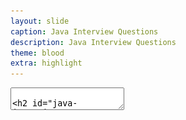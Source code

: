 ```yaml
---
layout: slide
caption: Java Interview Questions
description: Java Interview Questions
theme: blood
extra: highlight
---
```


<section data-markdown data-separator="===" data-separator-vertical="^---$">
  <textarea data-template>

## Java Interview Questions

===
### Variables

#### `var`
- `var` is only used for local variable type inference
- `var` is not a reserved word and allowed to be used as an identifier
  - It is a `reserved type` name which means it cannot be used to define a type, such as a `class`, `interface`, or `enum`

---
#### Example 1

```java
int i1, i2 = 1;

//var a=1,b=3; ERR:'var' is not allowed in compound declaration

var arr = new ArrayList<>();
arr.add("A");
arr.add(1.1);

var st = new HashSet<String>();
//st.add(1); ERR: incompatible types

final var name = "John";
var num = 1/0;

//var text = null; ERR: can't infer type
```

---
#### Example 2
- Following code compiles successfully!

```java
package var;

public class Var {
    public void var() {
        var var = "var";
    }

	public void Var() {
        Var var = new Var();
    }
}
```
===
### Numbers

#### Literals Format (1/2)
- Octal - starts with `0`: `017`, `0654`
- Hexadecimal - starts with `0x` or `0X`: `0xaaaaaa`, `0Xdff`
- Binary - starts with `0b` or `0B`: `0b10`, `0b11`
- Literals and the Underscore Character
  - valid: `1_000_000`, `1_______2` (12), `1__1.1__1` (11.11), `.1_1`
  - invalid: `_1000`, `1_`, `1_000._`, `0._1`
    - At beginning, at end, just before or after decimal point

---
#### Literals Format (2/2)
- Long - ends with `l` or `L` (default is `int`)
- Float - ends with `f` or `F` (default is `double`)

---
#### Numeric Promotion Rules
1. Two values have different data types => promote one of the values to the larger of the two data types.
2. One is integral and the other is floating-point => promote the integral value to the floating-point value’s data type.
3. Data types `byte`, `short`, and `char` => first promoted to `int` in **binary** arithmetic operations.
4. After all promotion, the resulting value will have the same data type as its promoted operands.

---
#### Numeric Promotion Rules - Samples (1/2)

```java
byte a = 2 + 100;
short b = 100 * 10;
byte c = 2 * 200;  // COMPILE ERROR - int result

long l = 10;
a += b + l;
a = a + b;  // COMPILE ERROR (int promotion)

short s = a + b;  // COMPILE ERROR (int promotion)
int i = a + b;
int j = a + b + 1l;  // COMPILE ERROR (long promotion)
 
float d = a + 1.0;  // COMPILE ERROR (double promotion)
float f = a + 1.0f;

byte a1 = ++a;
```

---
#### Numeric Promotion Rules - Samples (2/2)

```java
int big = 1234567890;

float f = big;
System.out.println(big - (int)f);   // -46

long l = big;
System.out.println(big - (int)l);   // 0

double d = big;
System.out.println(big - (int)d);   // 0
```


---
#### Boxing

- Autoboxing can't work with numeric promotion

```java
Integer a = 10;  // Autoboxing
long b = a;      // Unboxing, then implicit casting 

Long d = 8;      // COMPILE ERROR
Long w = 10L;    // Autoboxing

// Both methods are valid - overloading
public class Kiwi {
	public void fly(int numMiles) {}
	public void fly(Integer numMiles) {}
}
```


---
#### Integer Cache

```java
Integer num1 = 128, num2 = 128;
System.out.println(num1 == num2); // false

Integer num3 = 127, num4 = 127;
System.out.println(num3 == num4); // true

Integer num5 = -128, num6 = -128;
System.out.println(num5 == num6); // true

Integer num7 = -129, num8 = -129;
System.out.println(num7 == num8); // false
```

---
#### Double

```java
final Double d = 1.0 / 0.0;
System.out.println("1.0/0.0 = " + d + " - " + d.isInfinite());
// 1.0/0.0 = Infinity - true

System.out.println(Math.min(Double.MIN_VALUE, 0.0d));
// 0.0
System.out.println("Double.MIN_VALUE = " + Double.MIN_VALUE);
// Double.MIN_VALUE = 4.9E-324

System.out.println("Integer.MIN_VALUE = " + Integer.MIN_VALUE);
// Integer.MIN_VALUE = -2147483648
```

===
### Operators

#### Precedence

![OperatorPrecedence](/assets/images/slides/jiq/operators-precedence.png)

---
#### Misc

```java
boolean healthy = false;
if(healthy = true)   // ASSIGNMENT!
  System.out.print("Good!");

System.out.print(null == null); // true
System.out.print(null instanceof null); // COMPILE ERROR

int stripes = 7;
System.out.print((stripes > 5) ? 21 : "Zebra");
int animal = (stripes < 9) ? 3 : "Horse"; // COMPILE ERROR

int sheep = 1, zzz = 1;
int s1 = zzz < 10 ? sheep++ : zzz++;    // sheep=2,zzz=1
int s2 = sheep >= 10 ? sheep++ : zzz++; // sheep=2,zzz=2
```

===
### String

#### Concatenation (+)

- `1 + 2 + "c"` => `3c`
- `"c" + 1 + 2` => `c12`
- If both operands are numeric, `+` means numeric addition.
- If either operand is a `String`, `+` means concatenation.
- **The expression is evaluated left to right.**

---
#### String Pool

- Using the `new` operator for `String`, ensures that it is created in the heap (not into the string pool). 
- Using literal `String` ensures that the string is created in the string pool. 
  - String pool exists as part of the perm area in the heap.

---
#### Text Block

- A line break after the opening `"""` is required
- `\` at the end prevent new line (like shell script)
- Imagine a vertical line on the leftmost non-whitespace character
  - The left is `incidental whitespace` 
  - The right is `essential whitespace`

![text-block](/assets/images/slides/jiq/java-text-block.png)

---
#### String Methods

- Removing Whitespace
  - `strip()` - the same as `trime()` + Unicode support
  - `stripLeading()` & `stripTrailing()`
- Indentation
  - `indent(+/-int)` & `stripIndent()`

===
### Array

- **Anonymous Array**
  - `int[] nums = {42, 55, 99}`
- `ArrayStoreException` (runtime error)
  ```java
  Object x[] = new String[3];
  x[0] = new Integer(0);
  ```
- ```java
  int[] ids, types;  // both array
  int ids[], types;  // only 'ids' is array
  int[] a[], b[][];  // 'a' is 2D, 'b' is 3D array
  ```

===
### Pattern Matching

#### instanceof
- The `final` keyword prevents `pattern variable` reassignment!

```java
Object o = "Hello ";

if(o instanceof final String str && !str.isEmpty()) {
    System.out.printf("[%s]\n", str.trim());
}
```

- The pattern variable must be a **subtype** of the variable.

```java
Integer value = 123;
if(value instanceof Integer) {}
if(value instanceof Integer data) {} // COMPILE ERROR
```

---
#### Flow Scoping (1/2)
- The variable is only in scope when the compiler can definitively determine its type

```java
Number number = 10;

// COMPILE ERROR in both following lines
//   Can't resolve symbole `data`
if(number instanceof Integer data || data.compareTo(5) > 0)
    System.out.println(data);
```

---
#### Flow Scoping (2/2)
- It is determined by the compiler based on the branching and flow of the program
  - It is not strictly hierarchical like instance, class, or local scoping

```java
void printIntegerTwice(Number number) {
    if (number instanceof Integer data)
        System.out.print(data.intValue());
    System.out.println(data.intValue()); // COMPILE ERROR
}

// However, following is OK!!!
void printOnlyIntegers(Number number) {
    if (!(number instanceof Integer data))
        return;
    System.out.println(data.intValue());
}
```

---
#### switch statement
- In `switch` statement, the `break` statements are optional, but without them the code will execute every branch following a matching 
  `case` statement, including any `default` statements it finds.

```java
// cases without 'break'!
switch(a) {
  // Since Java 14, case values can be combined.
  case 1, 2: System.out.println("Lion");  // if a=1,2
  case 3: System.out.println("Tiger");    // if a=1,2,3
  case null: System.out.println("ERR");   // if a=1,2,3,null
  default: System.out.println("N/A");     // always printed!
}
```

---
#### switch expression (1/2)

- If the switch expression returns a value:
  - All branches without throwing an exception must return a consistent data type.
  - Block branches must `yield` a value.
  - `default` branch is required unless all cases are covered (e.g. `enum`).
- Define `default` branch in every switch expression, even those that involve `enum` values.

---
#### switch expression (2/2)

```java
// Using pattern matching no need for 'break'
var result = switch(a) {
  case 1, 2 -> "Lion"; // if a=1,2
  case 3 -> "Tiger";   // if a=3
  case null -> {       // if a=null
    System.err.println("NULL");
    yield "ERR";
  } 
  default -> "N/A";    // if a not above
};

System.out.println("result = " + result);
```

===
### Date & Time

- `java.time.*`

<img style="background-color:white;" src="/assets/images/java/java-date-time.png"/>

---
#### Methods

![date.time.methods](/assets/images/slides/jiq/date.time.methods.png)

---
#### Duration vs Period

- `Duration` units: [_nanos_, ..., _days_]
  - suitable for _time_
- `Period` units: [_days_, ..., _years_]
  - suitable for _date_

![duration.vs.period](/assets/images/slides/jiq/duration.vs.period.png)

===
### Class

#### Order of Initialization

- Fields and instance initializer blocks are run in the order in which they appear in the file.
- The constructor runs after all fields and instance initializer blocks have run.

---
##### Example 1

```java
public class Test {
  private String f1 = "a";
  private String f2;
  private String f3;

  public Test() {
    f3 = "c";
    System.out.printf("C: f1=%s, f2=%s, f3=%s\n", f1, f2, f3);
  }

  { // `Instance Initializer` Block
    f2 = "b";
    System.out.printf("I: f1=%s, f2=%s, f3=%s\n", f1, f2, f3);
  }

  public static void main(String[] args) {
    Test t = new Test();
    // OUTPUT
    // I: f1=a, f2=b, f3=null
    // C: f1=a, f2=b, f3=c
  }
}
```

---
##### Example 2

```java
public class Test {
  private final String f1 = "a";
  private final String f2;
  private final String f3;

  public Test() {
    f3 = "c";
    System.out.printf("C: f1=%s, f2=%s, f3=%s\n", f1, f2, f3);
  }

  {
    f2 = "b";
    System.out.printf("I: f1=%s, f2=%s\n", f1, f2);
    // System.out.printf("I: f1=%s, f2=%s, f3=%s\n", f1, f2, f3);
    // COMPILE ERROR for f3: not initialized
  }

  public static void main(String[] args) {
    Test t = new Test();
    // OUTPUT
    // I: f1=a, f2=b
    // C: f1=a, f2=b, f3=c
  }
}
```

---
#### Access Modifiers (1/2)

- `private` - can be accessed only from within the same class
- Package Access (no keyword) - can be accessed only from a class in the same package
- `protected` - can be accessed only from
  - **a class in the same package**
  - **a subclass**
- `public` - can be accessed from anywhere


---
#### Access Modifiers (2/2)

A method in ______ can access a ______ member.

![Access Modifiers](/assets/images/slides/jiq/access-modifiers.png)


---
#### Methods

- While _access modifiers_ and _optional specifiers_ can appear **in any order**, they must all appear **before the return type**.
- Method Signature = `method name` + `parameter list`
  - `parameter list` - types of parameters and their order
  - uniquely determines a method in a class

---
#### Specifier - `static`

- You can access a `static` member via a reference variable, even a `null` one.

```java
public class C1 {
    public static int STA = 1;
}

public class Main {
    public static void main(String[] args) {

        C1 c1 = null;
        System.out.println(c1.STA);

    }
}
```


===
### Package
- If you explicitly import a class name, it takes precedence over any wildcards present

```java
import java.util.*;
import java.sql.*;

Date dt = ...; 
// COMPILE ERROR - `java.util.Date` or `java.sql.Date`
```

```java
import java.util.*;
import java.sql.Date;

Date dt = ...;  
// It is `java.sql.Date`

java.util.Date dt2 = ...;
// explicit fqdn for defining `java.util.Date`  
```

===
### References
- Oracle Certified Professional Java SE 17 Developer Study Guide Exam 1Z0-829, Scott Selikoff, Jeanne Boyarsky
- [Java Interview Questions for 5 years Experience](https://www.interviewbit.com/java-interview-questions-for-5-years-experience/)


  </textarea>
</section>